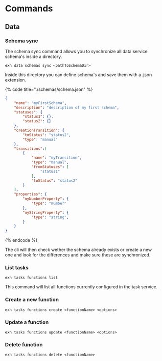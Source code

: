 # Commands

## Data

### Schema sync

The schema sync command allows you to synchronize all data service schema's inside a directory.&#x20;

```
exh data schemas sync <pathToSchemaDir> 
```

Inside this directory you can define schema's and save them with a .json extension.&#x20;

{% code title="./schemas/schema.json" %}
```json
{
    "name": "myFirstSchema",
    "description": "description of my first schema",
    "statuses": {
        "status1": {},
        "status2": {}
    },
    "creationTransition": {
        "toStatus": "status2",
        "type": "manual"
    },
    "transitions":[
        {
            "name": "myTransition",
            "type": "manual",
            "fromStatuses": [
                "status1"
            ],
            "toStatus": "status2"
        }
    ],
    "properties": {
        "myNumberProperty": {
            "type": "number"
        },
        "myStringProperty": {
            "type": "string",
        }
    }
}
```
{% endcode %}

The cli will then check wether the schema already exists or create a new one and look for the differences and make sure these are synchronized.

### List tasks

```
exh tasks functions list
```

This command will list all functions currently configured in the task service.

### Create a new function

```
exh tasks functions create <functionName> <options>
```

### Update a function

```
exh tasks functions update <functionName> <options>
```

### Delete function

```
exh tasks functions delete <functionName>
```

